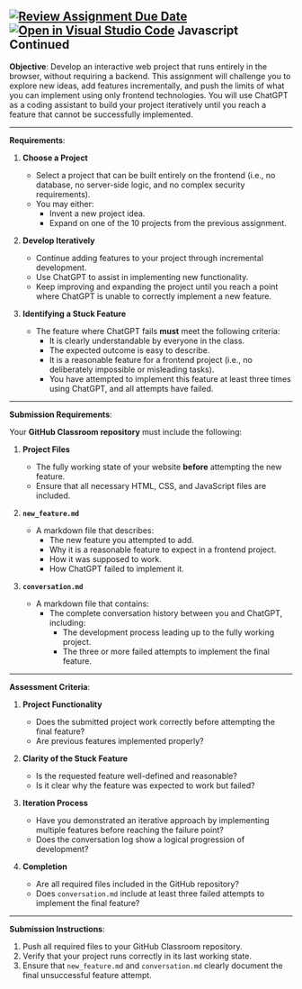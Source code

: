 [![Review Assignment Due Date](https://classroom.github.com/assets/deadline-readme-button-22041afd0340ce965d47ae6ef1cefeee28c7c493a6346c4f15d667ab976d596c.svg)](https://classroom.github.com/a/NltQ_O7z)
[![Open in Visual Studio Code](https://classroom.github.com/assets/open-in-vscode-2e0aaae1b6195c2367325f4f02e2d04e9abb55f0b24a779b69b11b9e10269abc.svg)](https://classroom.github.com/online_ide?assignment_repo_id=17989994&assignment_repo_type=AssignmentRepo)
Javascript Continued
---

**Objective**:
Develop an interactive web project that runs entirely in the browser, without requiring a backend. This assignment will challenge you to explore new ideas, add features incrementally, and push the limits of what you can implement using only frontend technologies. You will use ChatGPT as a coding assistant to build your project iteratively until you reach a feature that cannot be successfully implemented.

---

**Requirements**:

1. **Choose a Project**  
   - Select a project that can be built entirely on the frontend (i.e., no database, no server-side logic, and no complex security requirements).
   - You may either:
     - Invent a new project idea.
     - Expand on one of the 10 projects from the previous assignment.

2. **Develop Iteratively**  
   - Continue adding features to your project through incremental development.
   - Use ChatGPT to assist in implementing new functionality.
   - Keep improving and expanding the project until you reach a point where ChatGPT is unable to correctly implement a new feature.

3. **Identifying a Stuck Feature**  
   - The feature where ChatGPT fails **must** meet the following criteria:
     - It is clearly understandable by everyone in the class.
     - The expected outcome is easy to describe.
     - It is a reasonable feature for a frontend project (i.e., no deliberately impossible or misleading tasks).
     - You have attempted to implement this feature at least three times using ChatGPT, and all attempts have failed.

---

**Submission Requirements**:

Your **GitHub Classroom repository** must include the following:

1. **Project Files**  
   - The fully working state of your website **before** attempting the new feature.
   - Ensure that all necessary HTML, CSS, and JavaScript files are included.
   
2. **`new_feature.md`**  
   - A markdown file that describes:
     - The new feature you attempted to add.
     - Why it is a reasonable feature to expect in a frontend project.
     - How it was supposed to work.
     - How ChatGPT failed to implement it.

3. **`conversation.md`**  
   - A markdown file that contains:
     - The complete conversation history between you and ChatGPT, including:
       - The development process leading up to the fully working project.
       - The three or more failed attempts to implement the final feature.

---

**Assessment Criteria**:

1. **Project Functionality**  
   - Does the submitted project work correctly before attempting the final feature?  
   - Are previous features implemented properly?

2. **Clarity of the Stuck Feature**  
   - Is the requested feature well-defined and reasonable?  
   - Is it clear why the feature was expected to work but failed?

3. **Iteration Process**  
   - Have you demonstrated an iterative approach by implementing multiple features before reaching the failure point?  
   - Does the conversation log show a logical progression of development?  

4. **Completion**  
   - Are all required files included in the GitHub repository?  
   - Does `conversation.md` include at least three failed attempts to implement the final feature?  

---

**Submission Instructions**:

1. Push all required files to your GitHub Classroom repository.
2. Verify that your project runs correctly in its last working state.
3. Ensure that `new_feature.md` and `conversation.md` clearly document the final unsuccessful feature attempt.
